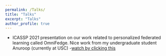 ```yaml
---
permalink: /Talks/
title: "Talks"
excerpt: "Talks"
author_profile: true
---
```


- ICASSP 2021 presentation on our work related to personalized federated learning called OmniFedge.  Nice work from my undergraduate student Anuroop (currently at USC) -[watch by clicking this](https://youtu.be/ws9Cj07RboE)
